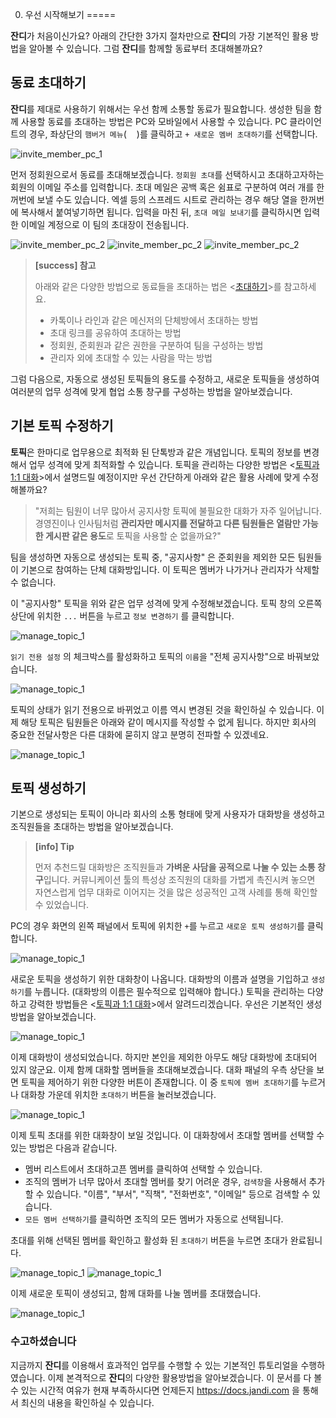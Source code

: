 0. 우선 시작해보기
=====

**잔디**가 처음이신가요? 아래의 간단한 3가지 절차만으로 **잔디**의 가장 기본적인 활용 방법을 알아볼 수 있습니다. 그럼 **잔디**를 함께할 동료부터 초대해볼까요?

## 동료 초대하기
**잔디**를 제대로 사용하기 위해서는 우선 함께 소통할 동료가 필요합니다. 생성한 팀을 함께 사용할 동료를 초대하는 방법은 PC와 모바일에서 사용할 수 있습니다. PC 클라이언트의 경우, 좌상단의 `햄버거 메뉴`(<img src="images/hamburger.png" width="16" />)를 클릭하고 `+ 새로운 멤버 초대하기`를 선택합니다.

![invite_member_pc_1](images/invite-01-2017-02-21.png)

먼저 정회원으로서 동료를 초대해보겠습니다. `정회원 초대`를 선택하시고 초대하고자하는 회원의 이메일 주소를 입력합니다. 초대 메일은 공백 혹은 쉼표로 구분하여 여러 개를 한꺼번에 보낼 수도 있습니다. 엑셀 등의 스프레드 시트로 관리하는 경우 해당 열을 한꺼번에 복사해서 붙여넣기하면 됩니다. 입력을 마친 뒤, `초대 메일 보내기`를 클릭하시면 입력한 이메일 계정으로 이 팀의 초대장이 전송됩니다.

![invite_member_pc_2](images/invite-02-2017-02-21.png)
![invite_member_pc_2](images/invite-04-2017-02-21.png)
![invite_member_pc_2](images/invite-05-2017-02-21.png)

> **[success] 참고**
> 
> 아래와 같은 다양한 방법으로 동료들을 초대하는 법은 <[초대하기](invitation.md)>를 참고하세요.
> * 카톡이나 라인과 같은 메신저의 단체방에서 초대하는 방법
> * 초대 링크를 공유하여 초대하는 방법
> * 정회원, 준회원과 같은 권한을 구분하여 팀을 구성하는 방법
> * 관리자 외에 초대할 수 있는 사람을 막는 방법

그럼 다음으로, 자동으로 생성된 토픽들의 용도를 수정하고, 새로운 토픽들을 생성하여 여러분의 업무 성격에 맞게 협업 소통 창구를 구성하는 방법을 알아보겠습니다.

## 기본 토픽 수정하기

**토픽**은 한마디로 업무용으로 최적화 된 단톡방과 같은 개념입니다. 토픽의 정보를 변경해서 업무 성격에 맞게 최적화할 수 있습니다. 토픽을 관리하는 다양한 방법은 <[토픽과 1:1 대화](topic.md)>에서 설명드릴 예정이지만 우선 간단하게 아래와 같은 활용 사례에 맞게 수정해볼까요?

> "저희는 팀원이 너무 많아서 공지사항 토픽에 불필요한 대화가 자주 일어납니다. 경영진이나 인사팀처럼 **관리자만 메시지를 전달하고 다른 팀원들은 열람만 가능한 게시판 같은 용도**로 토픽을 사용할 순 없을까요?"

팀을 생성하면 자동으로 생성되는 토픽 중, "공지사항" 은 준회원을 제외한 모든 팀원들이 기본으로 참여하는 단체 대화방입니다. 이 토픽은 멤버가 나가거나 관리자가 삭제할 수 없습니다.

이 "공지사항" 토픽을 위와 같은 업무 성격에 맞게 수정해보겠습니다. 토픽 창의 오른쪽 상단에 위치한 `...` 버튼을 누르고 `정보 변경하기` 를 클릭합니다.

![manage_topic_1](images/manage-topic-01-20170221.png)

`읽기 전용 설정` 의 체크박스를 활성화하고 토픽의 `이름`을 "전체 공지사항"으로 바꿔보았습니다.

![manage_topic_1](images/manage-topic-02-20170221.png)

토픽의 상태가 읽기 전용으로 바뀌었고 이름 역시 변경된 것을 확인하실 수 있습니다. 이제 해당 토픽은 팀원들은 아래와 같이 메시지를 작성할 수 없게 됩니다. 하지만 회사의 중요한 전달사항은 다른 대화에 묻히지 않고 분명히 전파할 수 있겠네요.

![manage_topic_1](images/manage-topic-03-20170221.png)

## 토픽 생성하기

기본으로 생성되는 토픽이 아니라 회사의 소통 형태에 맞게 사용자가 대화방을 생성하고 조직원들을 초대하는 방법을 알아보겠습니다.

> **[info] Tip**
> 
> 먼저 추천드릴 대화방은 조직원들과 **가벼운 사담을 공적으로 나눌 수 있는 소통 창구**입니다. 커뮤니케이션 툴의 특성상 조직원의 대화를 가볍게 촉진시켜 놓으면 자연스럽게 업무 대화로 이어지는 것을 많은 성공적인 고객 사례를 통해 확인할 수 있었습니다.

PC의 경우 화면의 왼쪽 패널에서 토픽에 위치한 `+`를 누르고 `새로운 토픽 생성하기`를 클릭합니다.

![manage_topic_1](images/create-topic-01-20170222.png)

새로운 토픽을 생성하기 위한 대화창이 나옵니다. 대화방의 이름과 설명을 기입하고 `생성하기`를 누릅니다. (대화방의 이름은 필수적으로 입력해야 합니다.) 토픽을 관리하는 다양하고 강력한 방법들은 <[토픽과 1:1 대화](topic.md)>에서 알려드리겠습니다. 우선은 기본적인 생성 방법을 알아보겠습니다.

![manage_topic_1](images/create-topic-02-20170222.png)

이제 대화방이 생성되었습니다. 하지만 본인을 제외한 아무도 해당 대화방에 초대되어 있지 않군요. 이제 함께 대화할 멤버들을 초대해보겠습니다. 대화 패널의 우측 상단을 보면 토픽을 제어하기 위한 다양한 버튼이 존재합니다. 이 중 `토픽에 멤버 초대하기`를 누르거나 대화창 가운데 위치한 `초대하기` 버튼을 눌러보겠습니다.

![manage_topic_1](images/create-topic-03-20170222.png)

이제 토픽 초대를 위한 대화창이 보일 것입니다. 이 대화창에서 초대할 멤버를 선택할 수 있는 방법은 다음과 같습니다.
- 멤버 리스트에서 초대하고픈 멤버를 클릭하여 선택할 수 있습니다.
- 조직의 멤버가 너무 많아서 초대할 멤버를 찾기 어려운 경우, `검색창`을 사용해서 추가할 수 있습니다. "이름", "부서", "직책", "전화번호", "이메일" 등으로 검색할 수 있습니다.
- `모든 멤버 선택하기`를 클릭하면 조직의 모든 멤버가 자동으로 선택됩니다.

초대를 위해 선택된 멤버를 확인하고 활성화 된 `초대하기` 버튼을 누르면 초대가 완료됩니다.

![manage_topic_1](images/create-topic-04-20170222.png)
![manage_topic_1](images/create-topic-05-20170222.png)

이제 새로운 토픽이 생성되고, 함께 대화를 나눌 멤버를 초대했습니다.

![manage_topic_1](images/create-topic-06-20170222.png)

### 수고하셨습니다

지금까지 **잔디**를 이용해서 효과적인 업무를 수행할 수 있는 기본적인 튜토리얼을 수행하였습니다. 이제 본격적으로 **잔디**의 다양한 활용방법을 알아보겠습니다. 이 문서를 다 볼 수 있는 시간적 여유가 현재 부족하시다면 언제든지 https://docs.jandi.com 을 통해서 최신의 내용을 확인하실 수 있습니다.
